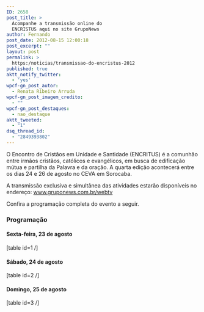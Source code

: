 ```yaml
---
ID: 2658
post_title: >
  Acompanhe a transmissão online do
  ENCRISTUS aqui no site GrupoNews
author: Fernando
post_date: 2012-08-15 12:00:18
post_excerpt: ""
layout: post
permalink: >
  https:/noticias/transmissao-do-encristus-2012
published: true
aktt_notify_twitter:
  - 'yes'
wpcf-gn_post_autor:
  - Renata Ribeiro Arruda
wpcf-gn_post_imagem_credito:
  - ""
wpcf-gn_post_destaques:
  - nao_destaque
aktt_tweeted:
  - "1"
dsq_thread_id:
  - "2849393802"
---
```

O Encontro de Cristãos em Unidade e Santidade (ENCRITUS) é a comunhão entre irmãos cristãos, católicos e evangélicos, em busca de edificação mútua e partilha da Palavra e da oração. A quarta edição acontecerá entre os dias 24 e 26 de agosto no CEVA em Sorocaba.

A transmissão exclusiva e simultânea das atividades estarão disponíveis no endereço: www.gruponews.com.br/webtv

Confira a programação completa do evento a seguir.
<h3>Programação</h3>
<h4>Sexta-feira, 23 de agosto</h4>
[table id=1 /]
<h4>Sábado, 24 de agosto</h4>
[table id=2 /]
<h4>Domingo, 25 de agosto</h4>
[table id=3 /]